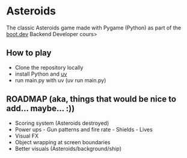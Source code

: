 # Asteroids
The classic Asteroids game made with Pygame (Python) as part of the [boot.dev](https//boot.dev) Backend Developer cours>
## How to play
- Clone the repository locally
- install Python and [uv](https://docs.astral.sh/uv/)
- run main.py with uv (uv run main.py)

## ROADMAP (aka, things that would be nice to add... maybe... :))
- Scoring system (Asteroids destroyed)
- Power ups
        - Gun patterns and fire rate
        - Shields
        - Lives
- Visual FX
- Object wrapping at screen boundaries
- Better visuals (Asteroids/background/ship)
